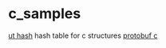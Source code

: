 # c_samples

[ut hash](http://troydhanson.github.io/uthash/) hash table for c structures
[protobuf c](https://github.com/protobuf-c/protobuf-c)
